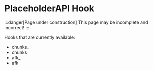 # PlaceholderAPI Hook

:::danger[Page under construction]
This page may be incomplete and incorrect!
:::

Hooks that are currently available:
- chunks_
- chunks
- afk_
- afk